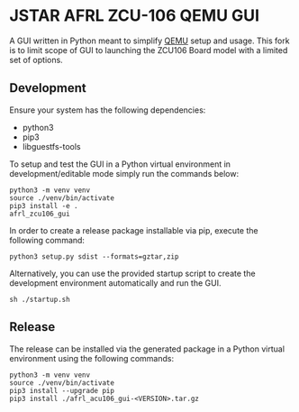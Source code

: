 # JSTAR AFRL ZCU-106 QEMU GUI
A GUI written in Python meant to simplify [QEMU](https://github.com/qemu/qemu) setup and usage.  This fork is to limit scope of GUI to launching the ZCU106 Board model with a limited set of options.

## Development

Ensure your system has the following dependencies:
- python3
- pip3
- libguestfs-tools

To setup and test the GUI in a Python virtual environment in development/editable mode simply run the
commands below:

```
python3 -m venv venv 
source ./venv/bin/activate
pip3 install -e .
afrl_zcu106_gui
```

In order to create a release package installable via pip, execute the following command:

```
python3 setup.py sdist --formats=gztar,zip
```

Alternatively, you can use the provided startup script to create the development environment
automatically and run the GUI.

```
sh ./startup.sh
```

## Release

The release can be installed via the generated package in a Python virtual environment using the following
commands:

```
python3 -m venv venv 
source ./venv/bin/activate
pip3 install --upgrade pip
pip3 install ./afrl_acu106_gui-<VERSION>.tar.gz
```

